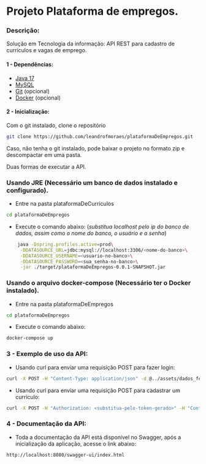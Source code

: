 # Projeto Plataforma de empregos.


### Descrição:
Solução em Tecnologia da informação: API REST para cadastro de currículos e vagas de emprego.


#### 1 - Dependências:
- [Java 17](https://www.java.com/pt-BR/download/manual.jsp)
- [MySQL](https://www.mysql.com/downloads/)
- [Git](https://git-scm.com/downloads) (opcional)
- [Docker](https://www.docker.com/products/docker-desktop) (opcional)

#### 2 - Inicialização:

Com o git instalado, clone o repositório

```bash
git clone https://github.com/leandrofmoraes/plataformaDeEmpregos.git
```

Caso, não tenha o git instalado, pode baixar o projeto no formato zip e descompactar em uma pasta.

Duas formas de executar a API.

### Usando JRE (Necessário um banco de dados instalado e configurado).

  - Entre na pasta plataformaDeCurriculos
```bash
cd plataformaDeEmpregos
```
  - Execute o comando abaixo: (*substitua localhost pelo ip do banco de dados, assim como o nome do banco, o usuário e a senha*)
```bash
    java -Dspring.profiles.active=prod\
     -DDATASOURCE_URL=jdbc:mysql://localhost:3306/<nome-do-banco>\
     -DDATASOURCE_USERNAME=<usuario-no-banco>\
     -DDATASOURCE_PASSWORD=<sua_senha-no-banco>\
     -jar ./target/plataformaDeEmpregos-0.0.1-SNAPSHOT.jar
```

### Usando o arquivo **docker-compose** (Necessário ter o Docker instalado).
  - Entre na pasta plataformaDeEmpregos
```bash
cd plataformaDeEmpregos
```
- Execute o comando abaixo:
```bash
docker-compose up
```

### 3 - Exemplo de uso da API:

- Usando curl para enviar uma requisição POST para fazer login:
```bash
curl -X POST -H "Content-Type: application/json" -d @../assets/dados_formulario_login_teste.json http://localhost:8080/login #irá devolver um token de acesso
```

- Usando curl para enviar uma requisição POST para cadastrar um currículo:
```bash
curl -X POST -H "Authorization: <substitua-pelo-token-gerado>" -H "Content-Type: application/json" -d @../tests/dados_curriculo_teste_formulario.json http://localhost:8080/curriculo
```

### 4 - Documentação da API:

- Toda a documentação da API está disponível no Swagger, após a inicialização da aplicação, acesse o link abaixo:
```url
http://localhost:8080/swagger-ui/index.html
```
